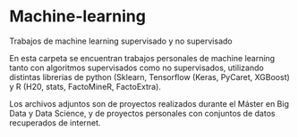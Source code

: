 # Machine-learning
Trabajos de machine learning supervisado y no supervisado

En esta carpeta se encuentran trabajos personales de machine learning tanto con algoritmos supervisados como no supervisados, utilizando distintas librerias de python (Sklearn, Tensorflow (Keras, PyCaret, XGBoost) y R (H20, stats, FactoMineR, FactoExtra).

Los archivos adjuntos son de proyectos realizados durante el Máster en Big Data y Data Science, y de proyectos personales con conjuntos de datos recuperados de internet.
